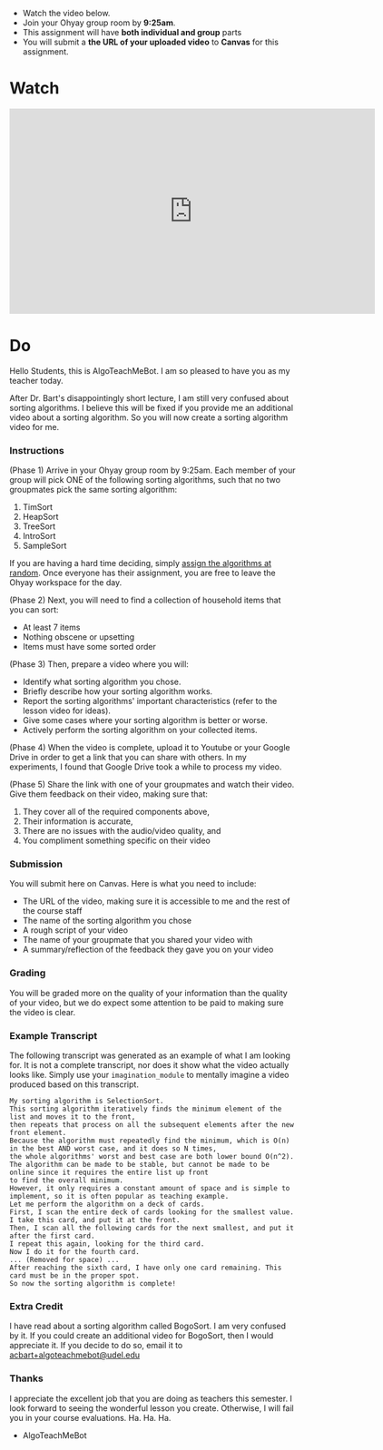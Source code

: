 ---
---


<div class="alert alert-info -waltz-literal">
  <ul>
    <li>Watch the video below.</li>
    <li>Join your Ohyay group room by <strong>9:25am</strong>.</li>
    <li>This assignment will have <strong>both individual and group</strong> parts</li>
    <li>You will submit a <strong>the URL of your uploaded video</strong> to <strong>Canvas</strong> for this assignment.</li>
  </ul>
</div>

# Watch

<iframe width="644" height="362" src="https://www.youtube.com/embed/QYIdmX_SVQY" frameborder="0" allow="accelerometer; autoplay; clipboard-write; encrypted-media; gyroscope; picture-in-picture" allowfullscreen></iframe>

# Do

Hello Students, this is AlgoTeachMeBot. I am so pleased to have you as my teacher today.

After Dr. Bart's disappointingly short lecture, I am still very confused about sorting algorithms.
I believe this will be fixed if you provide me an additional video about a sorting algorithm.
So you will now create a sorting algorithm video for me.

### Instructions

(Phase 1) Arrive in your Ohyay group room by 9:25am.
Each member of your group will pick ONE of the following sorting algorithms,
such that no two groupmates pick the same sorting algorithm:

1. TimSort
2. HeapSort
3. TreeSort
4. IntroSort
5. SampleSort

If you are having a hard time deciding, simply [assign the algorithms at random](https://miniwebtool.com/random-picker/).
Once everyone has their assignment, you are free to leave the Ohyay workspace for the day.

(Phase 2) Next, you will need to find a collection of household items that you can sort:

* At least 7 items
* Nothing obscene or upsetting
* Items must have some sorted order

(Phase 3) Then, prepare a video where you will:

* Identify what sorting algorithm you chose.
* Briefly describe how your sorting algorithm works.
* Report the sorting algorithms' important characteristics (refer to the lesson video for ideas).
* Give some cases where your sorting algorithm is better or worse.
* Actively perform the sorting algorithm on your collected items.

(Phase 4) When the video is complete, upload it to Youtube or your Google Drive in order to get a link that you can share with others.
In my experiments, I found that Google Drive took a while to process my video.

(Phase 5) Share the link with one of your groupmates and watch their video.
Give them feedback on their video, making sure that:

1. They cover all of the required components above,
2. Their information is accurate,
3. There are no issues with the audio/video quality, and
4. You compliment something specific on their video

### Submission

You will submit here on Canvas.
Here is what you need to include:

* The URL of the video, making sure it is accessible to me and the rest of the course staff
* The name of the sorting algorithm you chose
* A rough script of your video
* The name of your groupmate that you shared your video with
* A summary/reflection of the feedback they gave you on your video

### Grading

You will be graded more on the quality of your information than the quality of your video,
but we do expect some attention to be paid to making sure the video is clear.

### Example Transcript

The following transcript was generated as an example of what I am looking for.
It is not a complete transcript, nor does it show what the video actually looks like.
Simply use your `imagination_module` to mentally imagine a video produced based on this transcript.

```text
My sorting algorithm is SelectionSort.
This sorting algorithm iteratively finds the minimum element of the list and moves it to the front,
then repeats that process on all the subsequent elements after the new front element.
Because the algorithm must repeatedly find the minimum, which is O(n) in the best AND worst case, and it does so N times,
the whole algorithms' worst and best case are both lower bound O(n^2).
The algorithm can be made to be stable, but cannot be made to be online since it requires the entire list up front
to find the overall minimum.
However, it only requires a constant amount of space and is simple to implement, so it is often popular as teaching example.
Let me perform the algorithm on a deck of cards.
First, I scan the entire deck of cards looking for the smallest value.
I take this card, and put it at the front.
Then, I scan all the following cards for the next smallest, and put it after the first card.
I repeat this again, looking for the third card.
Now I do it for the fourth card.
... (Removed for space) ...
After reaching the sixth card, I have only one card remaining. This card must be in the proper spot.
So now the sorting algorithm is complete!
```

### Extra Credit

I have read about a sorting algorithm called BogoSort. I am very confused by it.
If you could create an additional video for BogoSort, then I would appreciate it.
If you decide to do so, email it to [acbart+algoteachmebot@udel.edu](mailto:acbart+algoteachmebot@udel.edu)

### Thanks

I appreciate the excellent job that you are doing as teachers this semester.
I look forward to seeing the wonderful lesson you create.
Otherwise, I will fail you in your course evaluations.
Ha. Ha. Ha.

- AlgoTeachMeBot